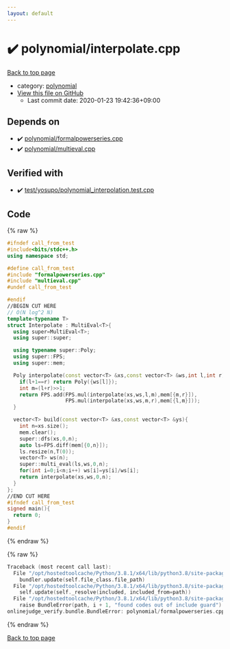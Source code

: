 ```yaml
---
layout: default
---
```


<!-- mathjax config similar to math.stackexchange -->
<script type="text/javascript" async
  src="https://cdnjs.cloudflare.com/ajax/libs/mathjax/2.7.5/MathJax.js?config=TeX-MML-AM_CHTML">
</script>
<script type="text/x-mathjax-config">
  MathJax.Hub.Config({
    TeX: { equationNumbers: { autoNumber: "AMS" }},
    tex2jax: {
      inlineMath: [ ['$','$'] ],
      processEscapes: true
    },
    "HTML-CSS": { matchFontHeight: false },
    displayAlign: "left",
    displayIndent: "2em"
  });
</script>

<script type="text/javascript" src="https://cdnjs.cloudflare.com/ajax/libs/jquery/3.4.1/jquery.min.js"></script>
<script src="https://cdn.jsdelivr.net/npm/jquery-balloon-js@1.1.2/jquery.balloon.min.js" integrity="sha256-ZEYs9VrgAeNuPvs15E39OsyOJaIkXEEt10fzxJ20+2I=" crossorigin="anonymous"></script>
<script type="text/javascript" src="../../assets/js/copy-button.js"></script>
<link rel="stylesheet" href="../../assets/css/copy-button.css" />


# :heavy_check_mark: polynomial/interpolate.cpp

<a href="../../index.html">Back to top page</a>

* category: <a href="../../index.html#89693d3333328e76f4fdeed379e8f9ea">polynomial</a>
* <a href="{{ site.github.repository_url }}/blob/master/polynomial/interpolate.cpp">View this file on GitHub</a>
    - Last commit date: 2020-01-23 19:42:36+09:00




## Depends on

* :heavy_check_mark: <a href="formalpowerseries.cpp.html">polynomial/formalpowerseries.cpp</a>
* :heavy_check_mark: <a href="multieval.cpp.html">polynomial/multieval.cpp</a>


## Verified with

* :heavy_check_mark: <a href="../../verify/test/yosupo/polynomial_interpolation.test.cpp.html">test/yosupo/polynomial_interpolation.test.cpp</a>


## Code

<a id="unbundled"></a>
{% raw %}
```cpp
#ifndef call_from_test
#include<bits/stdc++.h>
using namespace std;

#define call_from_test
#include "formalpowerseries.cpp"
#include "multieval.cpp"
#undef call_from_test

#endif
//BEGIN CUT HERE
// O(N log^2 N)
template<typename T>
struct Interpolate : MultiEval<T>{
  using super=MultiEval<T>;
  using super::super;

  using typename super::Poly;
  using super::FPS;
  using super::mem;

  Poly interpolate(const vector<T> &xs,const vector<T> &ws,int l,int r){
    if(l+1==r) return Poly({ws[l]});
    int m=(l+r)>>1;
    return FPS.add(FPS.mul(interpolate(xs,ws,l,m),mem[{m,r}]),
                   FPS.mul(interpolate(xs,ws,m,r),mem[{l,m}]));
  }

  vector<T> build(const vector<T> &xs,const vector<T> &ys){
    int n=xs.size();
    mem.clear();
    super::dfs(xs,0,n);
    auto ls=FPS.diff(mem[{0,n}]);
    ls.resize(n,T(0));
    vector<T> ws(n);
    super::multi_eval(ls,ws,0,n);
    for(int i=0;i<n;i++) ws[i]=ys[i]/ws[i];
    return interpolate(xs,ws,0,n);
  }
};
//END CUT HERE
#ifndef call_from_test
signed main(){
  return 0;
}
#endif

```
{% endraw %}

<a id="bundled"></a>
{% raw %}
```cpp
Traceback (most recent call last):
  File "/opt/hostedtoolcache/Python/3.8.1/x64/lib/python3.8/site-packages/onlinejudge_verify/docs.py", line 342, in write_contents
    bundler.update(self.file_class.file_path)
  File "/opt/hostedtoolcache/Python/3.8.1/x64/lib/python3.8/site-packages/onlinejudge_verify/bundle.py", line 179, in update
    self.update(self._resolve(included, included_from=path))
  File "/opt/hostedtoolcache/Python/3.8.1/x64/lib/python3.8/site-packages/onlinejudge_verify/bundle.py", line 148, in update
    raise BundleError(path, i + 1, "found codes out of include guard")
onlinejudge_verify.bundle.BundleError: polynomial/formalpowerseries.cpp: line 5: found codes out of include guard

```
{% endraw %}

<a href="../../index.html">Back to top page</a>

